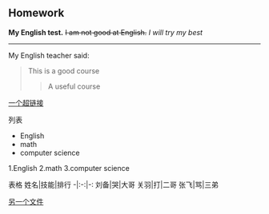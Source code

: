 ## Homework
**My English test.**
~~I am not good at English.~~
*I will try my best*
****
My English teacher said:
>This is a good course
>>A useful course

[一个超链接](http://jlu.fy.chaoxing.com/portal)

列表
* English
* math
* computer science

1.English
2.math
3.computer science

表格
姓名|技能|排行
-|:-:|-:
刘备|哭|大哥
关羽|打|二哥
张飞|骂|三弟

[另一个文件](Code.md)
